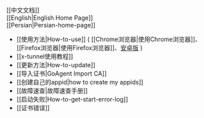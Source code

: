 
[[中文文档]]<br>
[[English|English Home Page]]<br>
[[Persian|Persian-home-page]]<br>
    
* [[使用方法|How-to-use]] ( [[Chrome浏览器|使用Chrome浏览器]]、[[Firefox浏览器|使用Firefox浏览器]]、[安卓版](https://github.com/XX-net/XX-Net/wiki/%E5%AE%89%E5%8D%93%E7%89%88) )
* [[x-tunnel使用教程]]
* [[更新方法|How-to-update]]
* [[导入证书|GoAgent Import CA]]
* [[创建自己的appid|how to create my appids]]
* [[故障速查|故障速查手册]]
* [[启动失败|How-to-get-start-error-log]]
* [[证书错误]]